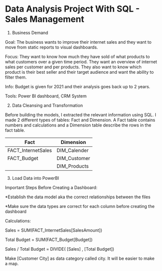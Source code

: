 # Data Analysis Project With SQL - Sales Management

1. Business Demand 

Goal: The business wants to improve their internet sales and they want to move from static reports to visual dashboards.

Focus: They want to know how much they have sold of what products to what customers over a given time period. They want an overview of internet sales per customer and per products. They also want to know which product is their best seller and their target audience and want the ability to filter them. 

Info: Budget is given for 2021 and their analysis goes back up to 2 years.

Tools: Power BI dashboard, CRM System


2. Data Cleansing and Transformation

Before building the models, I extracted the relevant information using SQL. I made 2 different types of tables: Fact and Dimension.  A Fact table contains numbers and calculations and a Dimension table describe the rows in the fact table.

| Fact  |  Dimension |
| ------ | ------- | 
| FACT_InternetSales | DIM_Calender |
| FACT_Budget | DIM_Customer |
|             | DIM_Products |

	
3. Load Data into PowerBI

Important Steps Before Creating a Dashboard:

*Establish the data model aka the correct relationships between the files

*Make sure the data types are correct for each column before creating the dashboard

Calculations:

Sales = SUM(FACT_InternetSales[SalesAmount])

Total Budget = SUM(FACT_Budget[Budget])

Sales / Total Budget = DIVIDE( [Sales] , [Total Budget])

Make [Customer City] as data category called city. It will be easier to make a map. 



